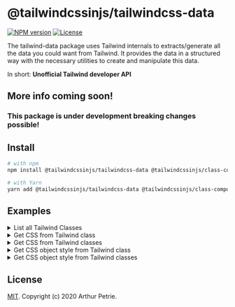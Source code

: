# @tailwindcssinjs/tailwindcss-data

[![NPM version](https://badgen.net/npm/v/@tailwindcssinjs/tailwindcss-data)](https://www.npmjs.com/package/@tailwindcssinjs/tailwindcss-data)
[![License](https://badgen.net/npm/license/@tailwindcssinjs/tailwindcss-data)](https://www.npmjs.com/package/@tailwindcssinjs/tailwindcss-data)

The tailwind-data package uses Tailwind internals to extracts/generate all the data you could want from Tailwind. It provides the data in a structured way with the necessary utilities to create and manipulate this data.

In short: **Unofficial Tailwind developer API**

## More info coming soon!

### This package is under development breaking changes possible!

## Install

```bash
# with npm
npm install @tailwindcssinjs/tailwindcss-data @tailwindcssinjs/class-composer tailwindcss

# with Yarn
yarn add @tailwindcssinjs/tailwindcss-data @tailwindcssinjs/class-composer tailwindcss
```

## Examples

<details>
  <summary>
    List all Tailwind Classes
  </summary>

```typescript
import corePlugins from "tailwindcss/lib/corePlugins";
import {
  tailwindData,
  createTwClassDictionary,
} from "@tailwindcssinjs/tailwindcss-data";

import config from "../../../tailwind.config.js";

const { utilitiesRoot, componentsRoot } = tailwindData(config, corePlugins);

const twClassDictionary = createTwClassDictionary(
  componentsRoot,
  utilitiesRoot
);

function getTwClasses() {
  const out = Object.keys(twClassDictionary);
  console.log(out);
  return out;
}

// OUTPUT CSS:
// [
//   'container',   'form-input',    'form-textarea', 'form-multiselect',
//   'form-select', 'form-checkbox', 'form-radio',    'prose',
//   'prose-sm',    'prose-lg',      'prose-xl',      'prose-2xl',
//   'space-y-0',   'space-x-0',     'space-y-1',     'space-x-1',
//   ... 4247 more items
// ]
getTwClasses();
```

</details>

<details>
  <summary>
    Get CSS from Tailwind class
  </summary>

```typescript
import corePlugins from "tailwindcss/lib/corePlugins";
import {
  tailwindData,
  createTwClassDictionary,
} from "@tailwindcssinjs/tailwindcss-data";

import config from "../../../tailwind.config.js";

const {
  generateTwClassSubstituteRoot,
  utilitiesRoot,
  componentsRoot,
} = tailwindData(config, corePlugins);

const twClassDictionary = createTwClassDictionary(
  componentsRoot,
  utilitiesRoot
);

function getCSSFromTailwindClass(parsedClass: [string, string[]]) {
  const out = generateTwClassSubstituteRoot(
    twClassDictionary,
    parsedClass
  ).toString();
  console.log(out);
  return out;
}

// OUTPUT CSS:
// @media (min-width: 1024px) {
//   .md\:hover\:bg-red-300:hover {
//       --bg-opacity: 1;
//       background-color: #f8b4b4;
//       background-color: rgba(248, 180, 180, var(--bg-opacity))
//   }
// }
getCSSFromTailwindClass(["bg-red-300", ["hover", "md"]]);

// OUTPUT CSS:
// .hover\:bg-red-300:hover {
//     --bg-opacity: 1;
//     background-color: #f8b4b4;
//     background-color: rgba(248, 180, 180, var(--bg-opacity))
// }
getCSSFromTailwindClass(["bg-red-300", ["hover"]]);

// OUTPUT CSS:
// .bg-red-300 {
//   --bg-opacity: 1;
//   background-color: #f8b4b4;
//   background-color: rgba(248, 180, 180, var(--bg-opacity))
// }
getCSSFromTailwindClass(["bg-red-300", []]);
```

</details>

<details>
  <summary>
    Get CSS from Tailwind classes
  </summary>

```typescript
import corePlugins from "tailwindcss/lib/corePlugins";
import {
  createTwClassDictionary,
  tailwindData,
} from "@tailwindcssinjs/tailwindcss-data";

import { TwClasses, twClassesParser } from "@tailwindcssinjs/class-composer";
import config from "../../../tailwind.config.js";
import { root } from "postcss";

const {
  resolvedConfig,
  generateTwClassSubstituteRoot,
  utilitiesRoot,
  componentsRoot,
} = tailwindData(config, corePlugins);

const twParser = twClassesParser(resolvedConfig.separator);

const twClassDictionary = createTwClassDictionary(
  componentsRoot,
  utilitiesRoot
);

function getCSSFromTailwindClasses(...twClasses: TwClasses[]) {
  const parsedTwClasses = twParser(twClasses);

  const combinedRoot = root();
  for (const parsedTwClass of parsedTwClasses) {
    const twRoot = generateTwClassSubstituteRoot(
      twClassDictionary,
      parsedTwClass
    );
    combinedRoot.append(twRoot);
  }
  const out = combinedRoot.toString();
  console.log(out);
  return out;
}

// OUTPUT CSS:
// .bg-red-300 {
//     --bg-opacity: 1;
//     background-color: #f8b4b4;
//     background-color: rgba(248, 180, 180, var(--bg-opacity))
// }
// @media (min-width: 1024px) {
//     .md\:hover\:bg-red-300:hover {
//         --bg-opacity: 1;
//         background-color: #f8b4b4;
//         background-color: rgba(248, 180, 180, var(--bg-opacity))
//     }
// }
getCSSFromTailwindClasses("bg-red-300 md:hover:bg-red-300");
```

</details>

<details>
  <summary>
    Get CSS object style from Tailwind class
  </summary>

```typescript
import corePlugins from "tailwindcss/lib/corePlugins";
import {
  createTwClassDictionary,
  tailwindData,
  transformTwRootToObjectStyle,
} from "@tailwindcssinjs/tailwindcss-data";

import config from "../../../tailwind.config.js";

const {
  generateTwClassSubstituteRoot,
  utilitiesRoot,
  componentsRoot,
} = tailwindData(config, corePlugins);

const twClassDictionary = createTwClassDictionary(
  componentsRoot,
  utilitiesRoot
);

function getObjectStyleFromTailwindClass(parsedClass: [string, string[]]) {
  const twRoot = generateTwClassSubstituteRoot(twClassDictionary, parsedClass);
  const out = transformTwRootToObjectStyle(parsedClass[0], twRoot);
  console.log(JSON.stringify(out, null, 4));
  return out;
}

// OUTPUT OBJECT:
// {
//   "@media (min-width: 1024px)": {
//       "&:hover": {
//           "--bg-opacity": "1",
//           "backgroundColor": [
//               "#f8b4b4",
//               "rgba(248, 180, 180, var(--bg-opacity))"
//           ]
//       }
//   }
// }
getObjectStyleFromTailwindClass(["bg-red-300", ["hover", "md"]]);

// OUTPUT OBJECT:
// {
//   "&:hover": {
//       "--bg-opacity": "1",
//       "backgroundColor": [
//           "#f8b4b4",
//           "rgba(248, 180, 180, var(--bg-opacity))"
//       ]
//   }
// }
getObjectStyleFromTailwindClass(["bg-red-300", ["hover"]]);

// OUTPUT OBJECT:
// {
//   "--bg-opacity": "1",
//   "backgroundColor": [
//       "#f8b4b4",
//       "rgba(248, 180, 180, var(--bg-opacity))"
//   ]
// }
getObjectStyleFromTailwindClass(["bg-red-300", []]);
```

</details>

<details>
  <summary>
    Get CSS object style from Tailwind classes
  </summary>

```typescript
import corePlugins from "tailwindcss/lib/corePlugins";
import {
  createTwClassDictionary,
  mergeObjectStyles,
  ObjectStyle,
  tailwindData,
  transformTwRootToObjectStyle,
} from "@tailwindcssinjs/tailwindcss-data";

import { TwClasses, twClassesParser } from "@tailwindcssinjs/class-composer";

import config from "../../../tailwind.config.js";

const {
  resolvedConfig,
  generateTwClassSubstituteRoot,
  utilitiesRoot,
  componentsRoot,
} = tailwindData(config, corePlugins);

const twParser = twClassesParser(resolvedConfig.separator);

const twClassDictionary = createTwClassDictionary(
  componentsRoot,
  utilitiesRoot
);

function getObjectStyleFromTailwindClasses(...twClasses: TwClasses[]) {
  const parsedTwClasses = twParser(twClasses);

  const objectStyles: ObjectStyle[] = [];
  for (const parsedTwClass of parsedTwClasses) {
    const twRoot = generateTwClassSubstituteRoot(
      twClassDictionary,
      parsedTwClass
    );
    objectStyles.push(transformTwRootToObjectStyle(parsedTwClass[0], twRoot));
  }

  const out = mergeObjectStyles(objectStyles);
  console.log(JSON.stringify(out, null, 4));
  return out;
}

// OUTPUT OBJECT:
// {
//   "--bg-opacity": "1",
//   "backgroundColor": [
//       "#f8b4b4",
//       "rgba(248, 180, 180, var(--bg-opacity))"
//   ],
//   "@media (min-width: 1024px)": {
//       "&:hover": {
//           "--bg-opacity": "1",
//           "backgroundColor": [
//               "#f8b4b4",
//               "rgba(248, 180, 180, var(--bg-opacity))"
//           ]
//       }
//   }
// }
getObjectStyleFromTailwindClasses("bg-red-300 md:hover:bg-red-300");
```

</details>

## License

[MIT](LICENSE). Copyright (c) 2020 Arthur Petrie.
